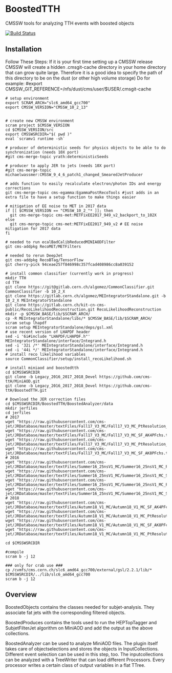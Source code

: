 BoostedTTH
=======
CMSSW tools for analyzing TTH events with boosted objects

[![Build Status](https://mharrend.web.cern.ch/buildStatus/icon?job=cms-ttH/BoostedTTH/CMSSW_8_0_26_patch1)](https://mharrend.web.cern.ch/job/cms-ttH/job/BoostedTTH/job/CMSSW_8_0_26_patch1/)

## Installation
Follow These Steps:
If it is your first time setting up a CMSSW release CMSSW will create a hidden .cmsgit-cache directory in your home directory that can grow quite large. Therefore it is a good idea to specify the path of this directory to be on the dust (or other high volume storage)
Do for example:
#export CMSSW_GIT_REFERENCE=/nfs/dust/cms/user/$USER/.cmsgit-cache

    # setup environment
    export SCRAM_ARCH="slc6_amd64_gcc700"
    export CMSSW_VERSION="CMSSW_10_2_13"
    
  
    # create new CMSSW environment
    scram project $CMSSW_VERSION
    cd $CMSSW_VERSION/src
    export CMSSWSRCDIR="$( pwd )"
    eval `scramv1 runtime -sh` 
    
    # producer of deterministic seeds for physics objects to be able to do synchronization (needs 10X port)
    #git cms-merge-topic yrath:deterministicSeeds
    
    # producer to apply JER to jets (needs 10X port)    
    #git cms-merge-topic michaelwassmer:CMSSW_9_4_6_patch1_changed_SmearedJetProducer

    # adds function to easily recalculate electron/photon IDs and energy corrections
    git cms-merge-topic cms-egamma:EgammaPostRecoTools #just adds in an extra file to have a setup function to make things easier
    
    # mitigation of EE noise to MET in 2017 data
    if [[ $CMSSW_VERSION == "CMSSW_10_2_"* ]]; then
      git cms-merge-topic cms-met:METFixEE2017_949_v2_backport_to_102X
    else
      git cms-merge-topic cms-met:METFixEE2017_949_v2 # EE noise mitigation for 2017 data
    fi
    
    # needed to run ecalBadCalibReducedMINIAODFilter
    git cms-addpkg RecoMET/METFilters

    # needed to rerun DeepJet
    git cms-addpkg RecoBTag/TensorFlow
    git cherry-pick 94ceae257f846998c357fcad408986cc8a039152

    # install common classifier (currently work in progress)
    mkdir TTH
    cd TTH
    git clone https://git@gitlab.cern.ch/algomez/CommonClassifier.git CommonClassifier -b 10_2_X
    git clone https://gitlab.cern.ch/algomez/MEIntegratorStandalone.git -b 10_2_X MEIntegratorStandalone
    git clone https://gitlab.cern.ch/kit-cn-cms-public/RecoLikelihoodReconstruction.git RecoLikelihoodReconstruction
    mkdir -p $CMSSW_BASE/lib/$SCRAM_ARCH/
    cp -R MEIntegratorStandalone/libs/* $CMSSW_BASE/lib/$SCRAM_ARCH/
    scram setup lhapdf
    scram setup MEIntegratorStandalone/deps/gsl.xml
    # use recent version of LHAPDF header
    sed -i '6i#include "LHAPDF/LHAPDF.h"' MEIntegratorStandalone/interface/Integrand.h
    sed -i '32i /*' MEIntegratorStandalone/interface/Integrand.h
    sed -i '44i */' MEIntegratorStandalone/interface/Integrand.h
    # install reco likelihood variables
    source CommonClassifier/setup/install_recoLikelihood.sh
    
    # install miniaod and boostedtth
    cd $CMSSWSRCDIR
    git clone -b Legacy_2016_2017_2018_Devel https://github.com/cms-ttH/MiniAOD.git
    git clone -b Legacy_2016_2017_2018_Devel https://github.com/cms-ttH/BoostedTTH.git
    
    # Download the JER correction files
    cd $CMSSWSRCDIR/BoostedTTH/BoostedAnalyzer/data
    mkdir jerfiles
    cd jerfiles
    # 2017
    wget "https://raw.githubusercontent.com/cms-jet/JRDatabase/master/textFiles/Fall17_V3_MC/Fall17_V3_MC_PtResolution_AK4PFchs.txt"
    wget "https://raw.githubusercontent.com/cms-jet/JRDatabase/master/textFiles/Fall17_V3_MC/Fall17_V3_MC_SF_AK4PFchs.txt"
    wget "https://raw.githubusercontent.com/cms-jet/JRDatabase/master/textFiles/Fall17_V3_MC/Fall17_V3_MC_PtResolution_AK8PFchs.txt"
    wget "https://raw.githubusercontent.com/cms-jet/JRDatabase/master/textFiles/Fall17_V3_MC/Fall17_V3_MC_SF_AK8PFchs.txt"
    # 2016
    wget "https://raw.githubusercontent.com/cms-jet/JRDatabase/master/textFiles/Summer16_25nsV1_MC/Summer16_25nsV1_MC_PtResolution_AK4PFchs.txt"
    wget "https://raw.githubusercontent.com/cms-jet/JRDatabase/master/textFiles/Summer16_25nsV1_MC/Summer16_25nsV1_MC_SF_AK4PFchs.txt"
    wget "https://raw.githubusercontent.com/cms-jet/JRDatabase/master/textFiles/Summer16_25nsV1_MC/Summer16_25nsV1_MC_PtResolution_AK8PFchs.txt"
    wget "https://raw.githubusercontent.com/cms-jet/JRDatabase/master/textFiles/Summer16_25nsV1_MC/Summer16_25nsV1_MC_SF_AK8PFchs.txt"
    # 2018
    wget "https://raw.githubusercontent.com/cms-jet/JRDatabase/master/textFiles/Autumn18_V1_MC/Autumn18_V1_MC_SF_AK4PFchs.txt"
    wget "https://raw.githubusercontent.com/cms-jet/JRDatabase/master/textFiles/Autumn18_V1_MC/Autumn18_V1_MC_PtResolution_AK4PFchs.txt"
    wget "https://raw.githubusercontent.com/cms-jet/JRDatabase/master/textFiles/Autumn18_V1_MC/Autumn18_V1_MC_SF_AK8PFchs.txt"
    wget "https://raw.githubusercontent.com/cms-jet/JRDatabase/master/textFiles/Autumn18_V1_MC/Autumn18_V1_MC_PtResolution_AK8PFchs.txt"

    cd $CMSSWSRCDIR
   
    #compile
    scram b -j 12
    
    ### only for crab use ###
    cp /cvmfs/cms.cern.ch/slc6_amd64_gcc700/external/gsl/2.2.1/lib/* $CMSSWSRCDIR/../lib/slc6_amd64_gcc700
    scram b -j 12
    
## Overview
BoostedObjects contains the classes needed for subjet-analysis. They associate fat jets with the corresponding filtered objects.

BoostedProduces contains the tools used to run the HEPTopTagger and SubjetFilterJet algorithm on MiniAOD and add the output as the above collections.

BoostedAnalyzer can be used to analyze MiniAOD files. The plugin itself takes care of objectselections and stores the objects in InputCollections. Different event selection can be used in this step, too. The inputcollections can be analyzed with a TreeWriter that can load different Processors. Every processor writes a certain class of output variables in a flat TTree.
